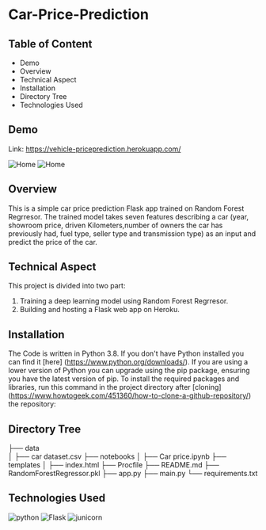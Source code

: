 # Car-Price-Prediction

## Table of Content

* Demo
* Overview
* Technical Aspect
* Installation
* Directory Tree
* Technologies Used

## Demo
Link: <https://vehicle-priceprediction.herokuapp.com/>

![Home](https://user-images.githubusercontent.com/84587490/119268842-ccb1e100-bc05-11eb-8a17-339ed7839b06.JPG)
![Home](https://vehicle-priceprediction.herokuapp.com/)

## Overview

This is a simple car price prediction Flask app trained on Random Forest Regrresor. The trained model  takes seven features describing a car (year, showroom price, driven Kilometers,number of owners the car has previously had, fuel type, seller type and transmission type) as an input and predict the price of the car.

## Technical Aspect
This project is divided into two part:

   1. Training a deep learning model using Random Forest Regrresor.
   2. Building and hosting a Flask web app on Heroku.

## Installation

The Code is written in Python 3.8. If you don't have Python installed you can find it [here] (https://www.python.org/downloads/). If you are using a lower version of Python you can upgrade using the pip package, ensuring you have the latest version of pip. To install the required packages and libraries, run this command in the project directory after [cloning] (https://www.howtogeek.com/451360/how-to-clone-a-github-repository/) the repository:

## Directory Tree

├── data \
│   ├── car dataset.csv
├── notebooks
│   ├── Car price.ipynb
├── templates
│   ├── index.html
├── Procfile
├── README.md
├── RandomForestRegressor.pkl
├── app.py
├── main.py
└── requirements.txt

## Technologies Used
![python](https://camo.githubusercontent.com/3cdf9577401a2c7dceac655bbd37fb2f3ee273a457bf1f2169c602fb80ca56f8/68747470733a2f2f666f7274686562616467652e636f6d2f696d616765732f6261646765732f6d6164652d776974682d707974686f6e2e737667) ![Flask](https://flask.palletsprojects.com/en/1.1.x/) ![junicorn](https://gunicorn.org/)
